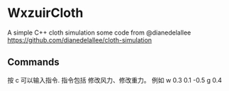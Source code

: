 # WxzuirCloth
A simple C++ cloth simulation
some code from @dianedelallee
https://github.com/dianedelallee/cloth-simulation

Commands 
-------
按 c 可以输入指令.
指令包括 修改风力、修改重力。
例如
w 0.3 0.1 -0.5
g 0.4
